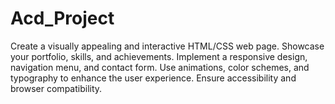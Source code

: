 # Acd_Project
Create a visually appealing and interactive HTML/CSS web page. Showcase your portfolio, skills, and achievements. Implement a responsive design, navigation menu, and contact form. Use animations, color schemes, and typography to enhance the user experience. Ensure accessibility and browser compatibility.
